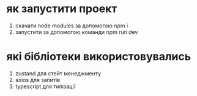 # як запустити проект

1. скачати node modules за допомогою npm i
2. запустити за допомогою команди npm run dev

# які бібліотеки використовувались

1. zustand для стейт менеджменту
2. axios для запитів
3. typescript для типізації

